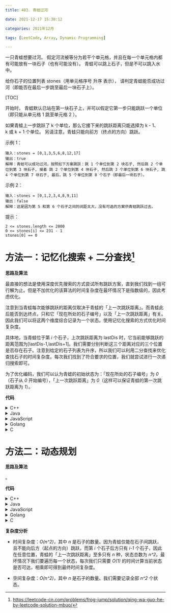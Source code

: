 ```yaml
---
title: 403. 青蛙过河

date: 2021-12-17 15:30:12  

categories: 2021年12月

tags: [LeetCode, Array, Dynamic Programming]

---
```


一只青蛙想要过河。 假定河流被等分为若干个单元格，并且在每一个单元格内都有可能放有一块石子（也有可能没有）。 青蛙可以跳上石子，但是不可以跳入水中。

给你石子的位置列表 stones（用单元格序号 升序 表示）， 请判定青蛙能否成功过河（即能否在最后一步跳至最后一块石子上）。

<!-- more -->

[TOC]


开始时， 青蛙默认已站在第一块石子上，并可以假定它第一步只能跳跃一个单位（即只能从单元格 1 跳至单元格 2 ）。

如果青蛙上一步跳跃了 k 个单位，那么它接下来的跳跃距离只能选择为 k - 1、k 或 k + 1 个单位。 另请注意，青蛙只能向前方（终点的方向）跳跃。



示例 1：
    
    输入：stones = [0,1,3,5,6,8,12,17]
    输出：true
    解释：青蛙可以成功过河，按照如下方案跳跃：跳 1 个单位到第 2 块石子, 然后跳 2 个单位到第 3 块石子, 接着 跳 2 个单位到第 4 块石子, 然后跳 3 个单位到第 6 块石子, 跳 4 个单位到第 7 块石子, 最后，跳 5 个单位到第 8 个石子（即最后一块石子）。
示例 2：

    输入：stones = [0,1,2,3,4,8,9,11]
    输出：false
    解释：这是因为第 5 和第 6 个石子之间的间距太大，没有可选的方案供青蛙跳跃过去。

提示：

    2 <= stones.length <= 2000
    0 <= stones[i] <= 231 - 1
    stones[0] == 0


# 方法一：记忆化搜索 + 二分查找[^1]

**思路及算法**

最直接的想法是使用深度优先搜索的方式尝试所有跳跃方案，直到我们找到一组可行解为止。但是不加优化的该算法的时间复杂度在最坏情况下是指数级的，因此考虑优化。

注意到当青蛙每次能够跳跃的距离仅取决于青蛙的「上一次跳跃距离」。而青蛙此后能否到达终点，只和它「现在所处的石子编号」以及「上一次跳跃距离」有关。因此我们可以将这两个维度综合记录为一个状态。使用记忆化搜索的方式优化时间复杂度。

具体地，当青蛙位于第 *i* 个石子，上次跳跃距离为 lastDis 时，它当前能够跳跃的距离范围为[lastDis-1,lastDis+1]。我们需要分别判断这三个距离对应的三个位置是否存在石子。注意到给定的石子列表为升序，所以我们可以利用二分查找来优化查找石子的时间复杂度。每次我们找到了符合要求的位置，我们就尝试进行一次递归搜索即可。

为了优化编码，我们可以认为青蛙的初始状态为：「现在所处的石子编号」为 *0*（石子从 *0* 开始编号），「上一次跳跃距离」为 *0*（这样可以保证青蛙的第一次跳跃距离为 *1*）。

**代码**

<details>
    <summary>C++</summary>
    
```C++ [sol1-C++]
class Solution {
public:
    vector<unordered_map<int, int>> rec;

    bool dfs(vector<int>& stones, int i, int lastDis) {
        if (i == stones.size() - 1) {
            return true;
        }
        if (rec[i].count(lastDis)) {
            return rec[i][lastDis];
        }
        for (int curDis = lastDis - 1; curDis <= lastDis + 1; curDis++) {
            if (curDis > 0) {
                int j = lower_bound(stones.begin(), stones.end(), curDis + stones[i]) - stones.begin();
                if (j != stones.size() && stones[j] == curDis + stones[i] && dfs(stones, j, curDis)) {
                    return rec[i][lastDis] = true;
                }
            }
        }
        return rec[i][lastDis] = false;
    }

    bool canCross(vector<int>& stones) {
        int n = stones.size();
        rec.resize(n);
        return dfs(stones, 0, 0);
    }
};
```
</details>
<details>
    <summary>Java</summary>
    
```Java [sol1-Java]
class Solution {
    private Boolean[][] rec;

    public boolean canCross(int[] stones) {
        int n = stones.length;
        rec = new Boolean[n][n];
        return dfs(stones, 0, 0);
    }

    private boolean dfs(int[] stones, int i, int lastDis) {
        if (i == stones.length - 1) {
            return true;
        }
        if (rec[i][lastDis] != null) {
            return rec[i][lastDis];
        }

        for (int curDis = lastDis - 1; curDis <= lastDis + 1; curDis++) {
            if (curDis > 0) {
                int j = Arrays.binarySearch(stones, i + 1, stones.length, curDis + stones[i]);
                if (j >= 0 && dfs(stones, j, curDis)) {
                    return rec[i][lastDis] = true;
                }
            }
        }
        return rec[i][lastDis] = false;
    }
}
```
</details>
<details>
    <summary>JavaScript</summary>
 
```JavaScript [sol1-JavaScript]
var canCross = function(stones) {
    const n = stones.length;
    rec = new Array(n).fill(0).map(() => new Map());

    const dfs = (stones, i, lastDis) => {
        if (i === stones.length - 1) {
            return true;
        }
        if (rec[i].has(lastDis)) {
            return rec[i].get(lastDis);
        }
        for (let curDis = lastDis - 1; curDis <= lastDis + 1; curDis++) {
            if (curDis > 0) {
                const j = lower_bound(stones, curDis + stones[i]);
                if (j !== stones.length && stones[j] === curDis + stones[i] && dfs(stones, j, curDis)) {
                    rec[i].set(lastDis, true);
                    return rec[i].get(lastDis);
                }
            }
        }
        rec[i].set(lastDis, false);
        return rec[i].get(lastDis);
    }

    return dfs(stones, 0, 0);
};

function lower_bound(nums, target) {
    let lo = 0, hi = nums.length;

    while (lo < hi) {
        const mid = lo + Math.floor((hi - lo) / 2);

        if (nums[mid] >= target) {
            hi = mid;
        } else {
            lo = mid + 1;
        }
    }
    return lo;
}
```
</details>
<details>
    <summary>Golang</summary>
 
```go [sol1-Golang]
func canCross(stones []int) bool {
    n := len(stones)
    dp := make([]map[int]bool, n-1)
    for i := range dp {
        dp[i] = map[int]bool{}
    }
    var dfs func(int, int) bool
    dfs = func(i, lastDis int) (res bool) {
        if i == n-1 {
            return true
        }
        if res, has := dp[i][lastDis]; has {
            return res
        }
        defer func() { dp[i][lastDis] = res }()
        for curDis := lastDis - 1; curDis <= lastDis+1; curDis++ {
            if curDis > 0 {
                j := sort.SearchInts(stones, curDis+stones[i])
                if j != n && stones[j] == curDis+stones[i] && dfs(j, curDis) {
                    return true
                }
            }
        }
        return false
    }
    return dfs(0, 0)
}
```
</details>
<details>
    <summary>C</summary>
 
```C [sol1-C]
struct HashTable {
    int key, val;
    UT_hash_handle hh;
};

struct HashTable** rec;

bool count(struct HashTable** hashTable, int ikey) {
    struct HashTable* tmp;
    HASH_FIND_INT(*hashTable, &ikey, tmp);
    return tmp != NULL;
}

int modify(struct HashTable** hashTable, int ikey, int ival) {
    struct HashTable* tmp;
    HASH_FIND_INT(*hashTable, &ikey, tmp);
    if (tmp == NULL) {
        tmp = malloc(sizeof(struct HashTable));
        tmp->key = ikey, tmp->val = ival;
        HASH_ADD_INT(*hashTable, key, tmp);
    } else {
        tmp->val = ival;
    }
    return ival;
}

int query(struct HashTable** hashTable, int ikey) {
    struct HashTable* tmp;
    HASH_FIND_INT(*hashTable, &ikey, tmp);
    return tmp->val;
}

int lower_bound(int* stones, int stonesSize, int target) {
    int left = 0, right = stonesSize;
    while (left < right) {
        int mid = (left + right) >> 1;
        if (stones[mid] < target) {
            left = mid + 1;
        } else {
            right = mid;
        }
    }
    return left;
}

bool dfs(int* stones, int stonesSize, int i, int lastDis) {
    if (i == stonesSize - 1) {
        return true;
    }
    if (count(&rec[i], lastDis)) {
        return query(&rec[i], lastDis);
    }
    for (int curDis = lastDis - 1; curDis <= lastDis + 1; curDis++) {
        if (curDis > 0) {
            int j = lower_bound(stones, stonesSize, curDis + stones[i]);
            if (j != stonesSize && stones[j] == curDis + stones[i] && dfs(stones, stonesSize, j, curDis)) {
                return modify(&rec[i], lastDis, true);
            }
        }
    }
    return modify(&rec[i], lastDis, false);
}

bool canCross(int* stones, int stonesSize) {
    rec = malloc(sizeof(struct HashTable*) * stonesSize);
    memset(rec, 0, sizeof(struct HashTable*) * stonesSize);
    return dfs(stones, stonesSize, 0, 0);
}
```
</details>



# 方法二：动态规划

**思路及算法**


。

**代码**

<details>
    <summary>C++</summary>
 
```C++ [sol2-C++]
class Solution {
public:
    bool canCross(vector<int>& stones) {
        int n = stones.size();
        vector<vector<int>> dp(n, vector<int>(n));
        dp[0][0] = true;
        for (int i = 1; i < n; ++i) {
            if (stones[i] - stones[i - 1] > i) {
                return false;
            }
        }
        for (int i = 1; i < n; ++i) {
            for (int j = i - 1; j >= 0; --j) {
                int k = stones[i] - stones[j];
                if (k > j + 1) {
                    break;
                }
                dp[i][k] = dp[j][k - 1] || dp[j][k] || dp[j][k + 1];
                if (i == n - 1 && dp[i][k]) {
                    return true;
                }
            }
        }
        return false;
    }
};
```
</details>
<details>
    <summary>Java</summary>
 
```Java [sol2-Java]
class Solution {
    public boolean canCross(int[] stones) {
        int n = stones.length;
        boolean[][] dp = new boolean[n][n];
        dp[0][0] = true;
        for (int i = 1; i < n; ++i) {
            if (stones[i] - stones[i - 1] > i) {
                return false;
            }
        }
        for (int i = 1; i < n; ++i) {
            for (int j = i - 1; j >= 0; --j) {
                int k = stones[i] - stones[j];
                if (k > j + 1) {
                    break;
                }
                dp[i][k] = dp[j][k - 1] || dp[j][k] || dp[j][k + 1];
                if (i == n - 1 && dp[i][k]) {
                    return true;
                }
            }
        }
        return false;
    }
}
```
</details>
<details>
    <summary>JavaScript</summary>
 
```JavaScript [sol2-JavaScript]
var canCross = function(stones) {
    const n = stones.length;
    const dp = new Array(n).fill(0).map(() => new Array(n).fill(0));
    dp[0][0] = true;
    for (let i = 1; i < n; ++i) {
        if (stones[i] - stones[i - 1] > i) {
            return false;
        }
    }
    for (let i = 1; i < n; ++i) {
        for (let j = i - 1; j >= 0; --j) {
            const k = stones[i] - stones[j];
            if (k > j + 1) {
                break;
            }
            dp[i][k] = dp[j][k - 1] || dp[j][k] || dp[j][k + 1];
            if (i === n - 1 && dp[i][k]) {
                return true;
            }
        }
    }
    return false;
};
```
</details>
<details>
    <summary>Golang</summary>
 
```go [sol2-Golang]
func canCross(stones []int) bool {
    n := len(stones)
    dp := make([][]bool, n)
    for i := range dp {
        dp[i] = make([]bool, n)
    }
    dp[0][0] = true
    for i := 1; i < n; i++ {
        if stones[i]-stones[i-1] > i {
            return false
        }
    }
    for i := 1; i < n; i++ {
        for j := i - 1; j >= 0; j-- {
            k := stones[i] - stones[j]
            if k > j+1 {
                break
            }
            dp[i][k] = dp[j][k-1] || dp[j][k] || dp[j][k+1]
            if i == n-1 && dp[i][k] {
                return true
            }
        }
    }
    return false
}
```
</details>
<details>
    <summary>C</summary>
 
```C [sol2-C]
bool canCross(int* stones, int stonesSize) {
    int dp[stonesSize][stonesSize];
    memset(dp, 0, sizeof(dp));
    dp[0][0] = true;
    for (int i = 1; i < stonesSize; ++i) {
        if (stones[i] - stones[i - 1] > i) {
            return false;
        }
    }
    for (int i = 1; i < stonesSize; ++i) {
        for (int j = i - 1; j >= 0; --j) {
            int k = stones[i] - stones[j];
            if (k > j + 1) {
                break;
            }
            dp[i][k] = dp[j][k - 1] || dp[j][k] || dp[j][k + 1];
            if (i == stonesSize - 1 && dp[i][k]) {
                return true;
            }
        }
    }
    return false;
}
```
</details>

**复杂度分析**

- 时间复杂度：*O(n^2)*，其中 *n* 是石子的数量。因为青蛙仅能在石子间跳跃，且不能向后方（起点的方向）跳跃，而第 *i* 个石子后方只有 *i-1* 个石子，因此在任意位置，青蛙的「上一次跳跃距离」至多只有 *n* 种，状态总数为 *n^2*。最坏情况下我们要遍历每一个状态，每次我们只需要 *O(1)* 的时间计算当前状态是否可达，相乘即可得到最终时间复杂度。

- 空间复杂度：*O(n^2)*，其中 *n* 是石子的数量。我们需要记录全部 *n^2* 个状态。


[^1]: https://leetcode-cn.com/problems/frog-jump/solution/qing-wa-guo-he-by-leetcode-solution-mbuo/